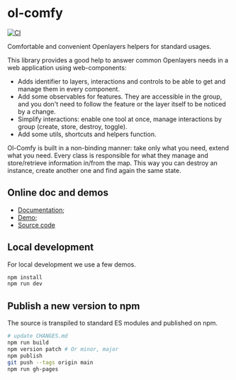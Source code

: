 # ol-comfy

[![CI](https://github.com/geoblocks/ol-comfy/actions/workflows/ci.yml/badge.svg?branch=main)](https://github.com/geoblocks/ol-comfy/actions/workflows/ci.yml)

Comfortable and convenient Openlayers helpers for standard usages.

This library provides a good help to answer common Openlayers needs in a web application using web-components:

- Adds identifier to layers, interactions and controls to be able to get and manage them in every component.
- Add some observables for features. They are accessible in the group, and you don't need to
  follow the feature or the layer itself to be noticed by a change.
- Simplify interactions: enable one tool at once, manage interactions by group (create, store, destroy, toggle).
- Add some utils, shortcuts and helpers function.

Ol-Comfy is built in a non-binding manner: take only what you need, extend what you need. Every class is responsible for what
they manage and store/retrieve information in/from the map. This way you can destroy an instance, create another one and find
again the same state.

## Online doc and demos

- [Documentation](https://geoblocks.github.io/ol-comfy/apidoc/index.html);
- [Demo](https://geoblocks.github.io/ol-comfy/examples/index.html);
- [Source code](https://github.com/geoblocks/ol-comfy)

## Local development

For local development we use a few demos.

```bash
npm install
npm run dev
```

## Publish a new version to npm

The source is transpiled to standard ES modules and published on npm.

```bash
# update CHANGES.md
npm run build
npm version patch # Or minor, major
npm publish
git push --tags origin main
npm run gh-pages
```
